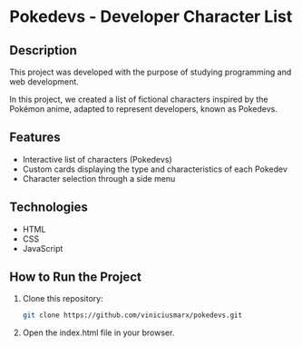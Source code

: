 # Pokedevs - Developer Character List

## Description

This project was developed with the purpose of studying programming and web development.

In this project, we created a list of fictional characters inspired by the Pokémon anime, adapted to represent developers, known as Pokedevs.

## Features

-   Interactive list of characters (Pokedevs)
-   Custom cards displaying the type and characteristics of each Pokedev
-   Character selection through a side menu

## Technologies

-   HTML
-   CSS
-   JavaScript

## How to Run the Project

1. Clone this repository:

    ```bash
    git clone https://github.com/viniciusmarx/pokedevs.git
    ```

2. Open the index.html file in your browser.

